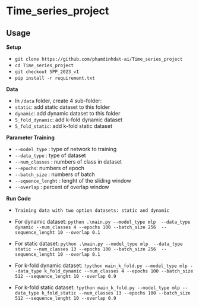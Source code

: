 # Time_series_project



## Usage

**Setup**
- `git clone https://github.com/phamdinhdat-ai/Time_series_project`
- `cd Time_series_project`
- `git checkout SPP_2023_v1`
- `pip install -r requirement.txt`


**Data**
- In `/data` folder, create 4 sub-folder: 
- `static`: add static dataset to this folder 
- `dynamic`: add dynamic dataset to this folder 
- `5_fold_dynamic`: add k-fold dynamic dataset 
- `5_fold_static`: add k-fold static dataset


**Parameter Training**

- `--model_type` : type of network to training
- `--data_type` : type of dataset
- `--num_classes` : numbers of class in dataset 
- `--epochs`: numbers of epoch
- `--batch_size` : numbers of batch
- `--squence_lenght` : lenght of the sliding window
- `--overlap` : percent of overlap window

**Run Code** 
- `Training data with two option datasets: static and dynamic`
- For dynamic dataset: `python .\main.py --model_type mlp  --data_type dynamic --num_classes 4 --epochs 100 --batch_size 256  --sequence_lenght 10 --overlap 0.1`
- For static dataset: `python .\main.py --model_type mlp  --data_type static --num_classes 13 --epochs 100 --batch_size 256  --sequence_lenght 10 --overlap 0.1`

- For k-fold dynamic dataset: `!python main_k_fold.py --model_type mlp --data_type k_fold_dynamic --num_classes 4 --epochs 100 --batch_size 512 --sequence_lenght 10 --overlap 0.9`
- For k-fold static dataset: `!python main_k_fold.py --model_type mlp --data_type k_fold_static --num_classes 13 --epochs 100 --batch_size 512 --sequence_lenght 10 --overlap 0.9`
